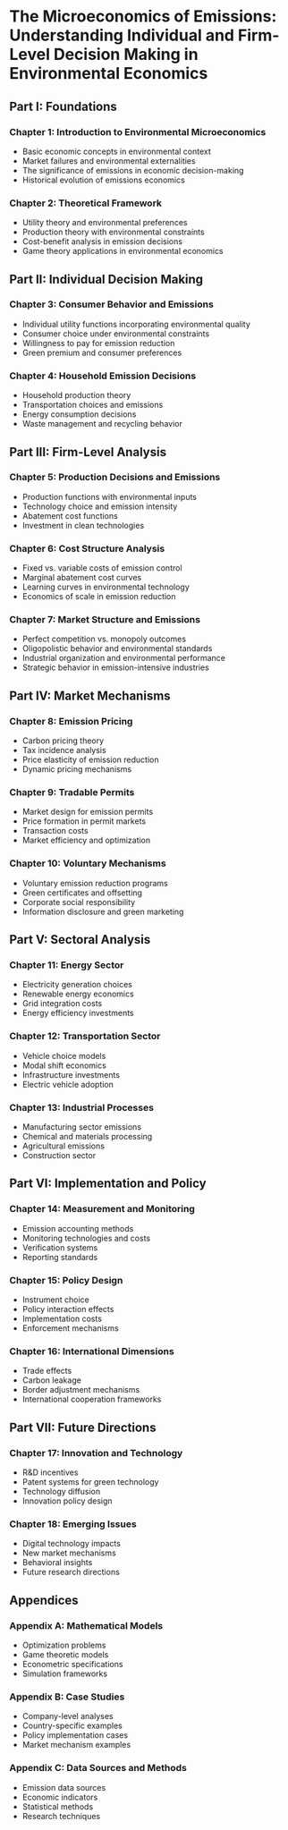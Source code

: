 # The Microeconomics of Emissions: Understanding Individual and Firm-Level Decision Making in Environmental Economics

## Part I: Foundations

### Chapter 1: Introduction to Environmental Microeconomics

- Basic economic concepts in environmental context
- Market failures and environmental externalities
- The significance of emissions in economic decision-making
- Historical evolution of emissions economics

### Chapter 2: Theoretical Framework

- Utility theory and environmental preferences
- Production theory with environmental constraints
- Cost-benefit analysis in emission decisions
- Game theory applications in environmental economics

## Part II: Individual Decision Making

### Chapter 3: Consumer Behavior and Emissions

- Individual utility functions incorporating environmental quality
- Consumer choice under environmental constraints
- Willingness to pay for emission reduction
- Green premium and consumer preferences

### Chapter 4: Household Emission Decisions

- Household production theory
- Transportation choices and emissions
- Energy consumption decisions
- Waste management and recycling behavior

## Part III: Firm-Level Analysis

### Chapter 5: Production Decisions and Emissions

- Production functions with environmental inputs
- Technology choice and emission intensity
- Abatement cost functions
- Investment in clean technologies

### Chapter 6: Cost Structure Analysis

- Fixed vs. variable costs of emission control
- Marginal abatement cost curves
- Learning curves in environmental technology
- Economics of scale in emission reduction

### Chapter 7: Market Structure and Emissions

- Perfect competition vs. monopoly outcomes
- Oligopolistic behavior and environmental standards
- Industrial organization and environmental performance
- Strategic behavior in emission-intensive industries

## Part IV: Market Mechanisms

### Chapter 8: Emission Pricing

- Carbon pricing theory
- Tax incidence analysis
- Price elasticity of emission reduction
- Dynamic pricing mechanisms

### Chapter 9: Tradable Permits

- Market design for emission permits
- Price formation in permit markets
- Transaction costs
- Market efficiency and optimization

### Chapter 10: Voluntary Mechanisms

- Voluntary emission reduction programs
- Green certificates and offsetting
- Corporate social responsibility
- Information disclosure and green marketing

## Part V: Sectoral Analysis

### Chapter 11: Energy Sector

- Electricity generation choices
- Renewable energy economics
- Grid integration costs
- Energy efficiency investments

### Chapter 12: Transportation Sector

- Vehicle choice models
- Modal shift economics
- Infrastructure investments
- Electric vehicle adoption

### Chapter 13: Industrial Processes

- Manufacturing sector emissions
- Chemical and materials processing
- Agricultural emissions
- Construction sector

## Part VI: Implementation and Policy

### Chapter 14: Measurement and Monitoring

- Emission accounting methods
- Monitoring technologies and costs
- Verification systems
- Reporting standards

### Chapter 15: Policy Design

- Instrument choice
- Policy interaction effects
- Implementation costs
- Enforcement mechanisms

### Chapter 16: International Dimensions

- Trade effects
- Carbon leakage
- Border adjustment mechanisms
- International cooperation frameworks

## Part VII: Future Directions

### Chapter 17: Innovation and Technology

- R&D incentives
- Patent systems for green technology
- Technology diffusion
- Innovation policy design

### Chapter 18: Emerging Issues

- Digital technology impacts
- New market mechanisms
- Behavioral insights
- Future research directions

## Appendices

### Appendix A: Mathematical Models

- Optimization problems
- Game theoretic models
- Econometric specifications
- Simulation frameworks

### Appendix B: Case Studies

- Company-level analyses
- Country-specific examples
- Policy implementation cases
- Market mechanism examples

### Appendix C: Data Sources and Methods

- Emission data sources
- Economic indicators
- Statistical methods
- Research techniques